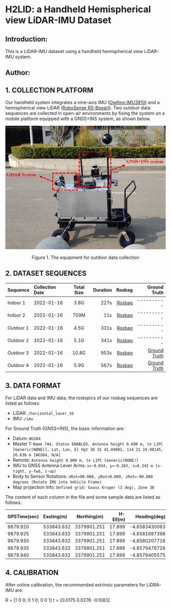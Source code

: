 # H2LID: a Handheld Hemispherical view LiDAR-IMU Dataset

## Introduction:
This is a LiDAR-IMU dataset using a handheld hemispherical view LiDAR-IMU system.

## Author:

## 1. COLLECTION PLATFORM

Our handheld system integrates a nine-axis IMU ([Owllmo IMU3910](http://www.owllmo.com/productinfo/341948.html)) and a hemispherical view LiDAR ([RoboSense RS-Bpearl](https://www.robosense.cn/en/rslidar/RS-Bpearl)). Two outdoor data sequences are collected in open-air environments by fixing the system on a mobile platform equipped with a GNSS+INS system, as shown below.

<div align=center>
	<img src="https://github.com/duanxz0127/H2LID/blob/main/mypics/platform.jpg" width="800px">
</div>
<p align=center>Figure 1. The equipment for outdoor data collection</p>


## 2. DATASET SEQUENCES

Sequence|Collection Date|Total Size|Duration|Rosbag|Ground Truth
--|:--|:--:|--:|--:|--:
Indoor 1|2022-01-16|3.8G|227s|[Rosbag](https://whueducn-my.sharepoint.com/:u:/g/personal/2016302590017_whu_edu_cn/EZHQI1ZXrFtAgDqPtncBZMMBpuvMc25DGSy0oVBhFry79A?e=yZEgrq)|----------
Indoor 2|2022-01-16|709M|11s|[Rosbag](https://whueducn-my.sharepoint.com/:u:/g/personal/2016302590017_whu_edu_cn/EcwdB4ZNndNBhahQ0mk5xIMBDuF9s2vuP95j1YApzAWgzg?e=o1lOO9)|----------
Outdoor 1|2022-01-16|4.5G|331s|[Rosbag](https://whueducn-my.sharepoint.com/:u:/g/personal/2016302590017_whu_edu_cn/EaCfmWxEKb9CiqDwrm9QL0sBpJ4Bdt4gj8PeWGBCz9Twsw?e=Z8RSR8)|----------
Outdoor 2|2022-01-16|5.1G|341s|[Rosbag](https://whueducn-my.sharepoint.com/:u:/g/personal/2016302590017_whu_edu_cn/Ee-wgdO5dMdEm---1IkGPfwBArFOJLLjRvPbeSRn7NwdzQ?e=9MeuZX)|----------
Outdoor 3|2022-01-16|10.8G|953s|[Rosbag](https://whueducn-my.sharepoint.com/:u:/g/personal/2016302590017_whu_edu_cn/ETS-4pjIXXRDh5rLKfNawBcBdtiwqLNcOe72lAOvV0i_3A?e=SltwMq)|[Ground Truth](https://whueducn-my.sharepoint.com/:t:/g/personal/2016302590017_whu_edu_cn/EWbAgaaGECZAvlvonh-3KccBlc70nYBGJOek62BAFnMMeA?e=cVGX3G)
Outdoor 4|2022-01-16|5.9G|567s|[Rosbag](https://whueducn-my.sharepoint.com/:u:/g/personal/2016302590017_whu_edu_cn/Ee_9NbEvGgVGqkq5Pd8QansB5eQkcxMrhBQkreFAEsqe1A?e=cUTqTs)|[Ground Truth](https://whueducn-my.sharepoint.com/:t:/g/personal/2016302590017_whu_edu_cn/Ef5qaqZWDipHo64U0wCzAvgBZ_y0cfVyOrRC2cxDdUUPkQ?e=FJJtN1)

## 3. DATA FORMAT

For LiDAR data and IMU data, the rostopics of our rosbag sequences are listed as follows:

* LiDAR: `/horizontal_laser_3d` 
* IMU: `/imu` 

For Ground Truth (GNSS+INS), the basic information are:



* Datum: `WGS84`
* Master 1: `Name 744, Status ENABLED, Antenna height 0.090 m, to L1PC [Generic(NONE)], Lat, Lon, El Hgt 30 31 41.04001, 114 21 19.90145, 26.630 m [WGS84, N/A]`
* Remote: `Antenna height 0.000 m, to L1PC [Generic(NONE)]`
* IMU to GNSS Antenna Lever Arms: `x=-0.034, y=-0.283, z=0.342 m (x-right, y-fwd, z-up)`
* Body to Sensor Rotations: `xRot=90.000, yRot=0.000, zRot=-90.000 degrees (Rotate IMU into Vehicle Frame)`
* Map projection Info: `Defined grid: Gauss Kruger (3 deg), Zone 38`



The content of each column in the file and some sample data are listed as follows:

GPSTime(sec)|Easting(m)|Northing(m)|H-Ell(m)|Heading(deg)|Pitch(deg)|Roll(deg)|Latitude(deg)|Longitude(deg)|VEast(m/s)|VNorth(m/s)|VUp(m/s)|Q
--|:--|:--:|--:|--:|--:|--:|--:|--:|--:|--:|--:|--:
9879.920|533843.632|3379901.251|17.899|-4.8583430063|0.7827190222|-0.0842668245|30.5388466765|114.3526809197|0.000|-0.002|-0.001|1
9879.925|533843.632|3379901.251|17.899|-4.8581697398|0.7827817133|-0.0844801964|30.5388466766|114.3526809197|0.000|-0.002|-0.001|1
9879.930|533843.632|3379901.251|17.899|-4.8580207716|0.7826683263|-0.0845637112|30.5388466766|114.3526809197|0.000|-0.002|-0.001|1
9879.935|533843.632|3379901.251|17.899|-4.8579476728|0.7827301471|-0.0845647536|30.5388466767|114.3526809196|0.000|-0.002|-0.001|1
9879.940|533843.632|3379901.251|17.899|-4.8579405575|0.7827763180|-0.0845550087|30.5388466767|114.3526809196|0.000|-0.002|-0.001|1

## 4. CALIBRATION

After online calibration, the recommended extrinsic parameters for LiDRA-IMU are:

R = [1 0 0; 0 1 0; 0 0 1]
t = [0.0175 0.0276 -0.1083]

